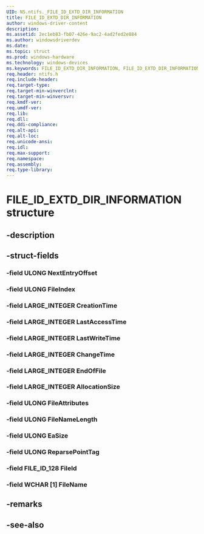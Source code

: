 ```yaml
---
UID: NS.ntifs._FILE_ID_EXTD_DIR_INFORMATION
title: FILE_ID_EXTD_DIR_INFORMATION
author: windows-driver-content
description: 
ms.assetid: 2ec1eb83-fb07-426e-9ac2-4ad2fed2e884
ms.author: windowsdriverdev
ms.date: 
ms.topic: struct
ms.prod: windows-hardware
ms.technology: windows-devices
ms.keywords: FILE_ID_EXTD_DIR_INFORMATION, FILE_ID_EXTD_DIR_INFORMATION, *PFILE_ID_EXTD_DIR_INFORMATION
req.header: ntifs.h
req.include-header:
req.target-type:
req.target-min-winverclnt:
req.target-min-winversvr:
req.kmdf-ver:
req.umdf-ver:
req.lib:
req.dll:
req.ddi-compliance:
req.alt-api:
req.alt-loc:
req.unicode-ansi:
req.idl:
req.max-support:
req.namespace:
req.assembly:
req.type-library:
---
```


# FILE_ID_EXTD_DIR_INFORMATION structure

## -description



## -struct-fields

### -field ULONG NextEntryOffset			
 	
### -field ULONG FileIndex			
 	
### -field LARGE_INTEGER CreationTime			
 	
### -field LARGE_INTEGER LastAccessTime			
 	
### -field LARGE_INTEGER LastWriteTime			
 	
### -field LARGE_INTEGER ChangeTime			
 	
### -field LARGE_INTEGER EndOfFile			
 	
### -field LARGE_INTEGER AllocationSize			
 	
### -field ULONG FileAttributes			
 	
### -field ULONG FileNameLength			
 	
### -field ULONG EaSize			
 	
### -field ULONG ReparsePointTag			
 	
### -field FILE_ID_128 FileId			
 	
### -field WCHAR [1] FileName			
 	
## -remarks

## -see-also